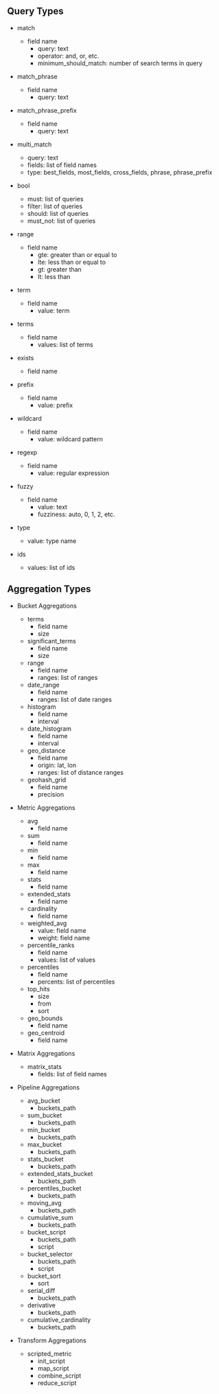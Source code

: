 ## Query Types

- match
    - field name
        - query: text
        - operator: and, or, etc.
        - minimum_should_match: number of search terms in query

- match_phrase
    - field name
        - query: text

- match_phrase_prefix
    - field name
        - query: text

- multi_match
    - query: text
    - fields: list of field names
    - type: best_fields, most_fields, cross_fields, phrase, phrase_prefix

- bool
    - must: list of queries
    - filter: list of queries
    - should: list of queries
    - must_not: list of queries

- range
    - field name
        - gte: greater than or equal to
        - lte: less than or equal to
        - gt: greater than
        - lt: less than

- term
    - field name
        - value: term

- terms
    - field name
        - values: list of terms

- exists
    - field name

- prefix
    - field name
        - value: prefix

- wildcard
    - field name
        - value: wildcard pattern

- regexp
    - field name
        - value: regular expression

- fuzzy
    - field name
        - value: text
        - fuzziness: auto, 0, 1, 2, etc.

- type
    - value: type name

- ids
    - values: list of ids

## Aggregation Types

- Bucket Aggregations
    - terms
        - field name
        - size
    - significant_terms
        - field name
        - size
    - range
        - field name
        - ranges: list of ranges
    - date_range
        - field name
        - ranges: list of date ranges
    - histogram
        - field name
        - interval
    - date_histogram
        - field name
        - interval
    - geo_distance
        - field name
        - origin: lat, lon
        - ranges: list of distance ranges
    - geohash_grid
        - field name
        - precision

- Metric Aggregations
    - avg
        - field name
    - sum
        - field name
    - min
        - field name
    - max
        - field name
    - stats
        - field name
    - extended_stats
        - field name
    - cardinality
        - field name
    - weighted_avg
        - value: field name
        - weight: field name
    - percentile_ranks
        - field name
        - values: list of values
    - percentiles
        - field name
        - percents: list of percentiles
    - top_hits
        - size
        - from
        - sort
    - geo_bounds
        - field name
    - geo_centroid
        - field name

- Matrix Aggregations
    - matrix_stats
        - fields: list of field names

- Pipeline Aggregations
    - avg_bucket
        - buckets_path
    - sum_bucket
        - buckets_path
    - min_bucket
        - buckets_path
    - max_bucket
        - buckets_path
    - stats_bucket
        - buckets_path
    - extended_stats_bucket
        - buckets_path
    - percentiles_bucket
        - buckets_path
    - moving_avg
        - buckets_path
    - cumulative_sum
        - buckets_path
    - bucket_script
        - buckets_path
        - script
    - bucket_selector
        - buckets_path
        - script
    - bucket_sort
        - sort
    - serial_diff
        - buckets_path
    - derivative
        - buckets_path
    - cumulative_cardinality
        - buckets_path

- Transform Aggregations
    - scripted_metric
        - init_script
        - map_script
        - combine_script
        - reduce_script